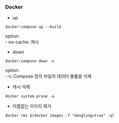 ### Docker
- up  
```shell
docker-compose up --build
```
option:   
    - no-cache: 캐시  
  
- down  
```shell
docker-compose down -v
```
option:   
    - v: Compose 정의 파일의 데이터 볼륨을 삭제  
  
- 캐시 삭제  
```shell
docker system prune -a
```
  
- 이름없는 이미지 제거  
```shell
docker rmi $(docker images -f "dangling=true" -q)
```

